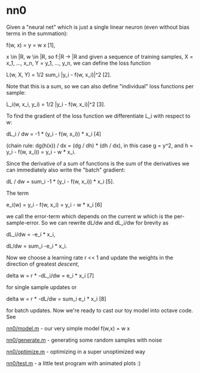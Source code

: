 # nn0

Given a "neural net" which is just a single linear neuron (even without bias terms in the summation):

f(w, x) = y = w x [1],

x \in |R, w \in |R, so f:|R -> |R and given a sequence of training samples, X = x_1, ..., x_n, Y = y_1, ..., y_n, we can define the loss function 

L(w, X, Y) = 1/2 sum_i |y_i - f(w, x_i)|^2 [2].

Note that this is a sum, so we can also define "individual" loss functions per sample:

L_i(w, x_i, y_i) = 1/2 |y_i - f(w, x_i)|^2 [3].

To find the gradient of the loss function we differentiate L_i with respect to w:

dL_i / dw = -1 * (y_i - f(w, x_i)) * x_i [4]

(chain rule: dg(h(x)) / dx = (dg / dh) * (dh / dx), in this case g = y^2, and h = y_i - f(w, x_i)) = y_i - w * x_i.

Since the derivative of a sum of functions is the sum of the derivatives we can immediately also write the "batch" gradient:

dL / dw = sum_i -1 * (y_i - f(w, x_i)) * x_i [5].

The term 

e_i(w) = y_i - f(w, x_i) = y_i - w * x_i [6]

we call the error-term which depends on the current w which is the per-sample-error. So we can rewrite dL/dw and dL_i/dw for brevity as

dL_i/dw = -e_i * x_i,

dL/dw = sum_i -e_i * x_i.

Now we choose a learning rate r << 1 and update the weights in the direction of greatest _descent_,

delta w = r * -dL_i/dw = e_i * x_i [7]

for single sample updates or 

delta w = r * -dL/dw = sum_i e_i * x_i [8] 

for batch updates. Now we're ready to cast our toy model into octave code. See

[nn0/model.m](nn0/model.m) - our very simple model f(w,x) = w  x

[nn0/generate.m](nn0/generate.m) - generating some random samples with noise

[nn0/optimize.m](nn0/optimize.m) - optimizing in a super unoptimized way

[nn0/test.m](nn0/test.m) - a little test program with animated plots :)
